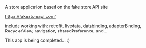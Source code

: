 A store application based on the fake store API site

https://fakestoreapi.com/
    
include working with:
retrofit,
livedata,
databinding, 
adapterBinding,
RecyclerView,
navigation,
sharedPreference,
and...

This app is being completed... :)

